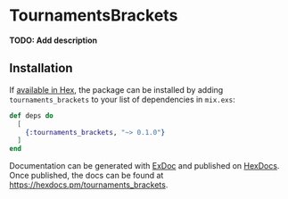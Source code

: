 # TournamentsBrackets

**TODO: Add description**

## Installation

If [available in Hex](https://hex.pm/docs/publish), the package can be installed
by adding `tournaments_brackets` to your list of dependencies in `mix.exs`:

```elixir
def deps do
  [
    {:tournaments_brackets, "~> 0.1.0"}
  ]
end
```

Documentation can be generated with [ExDoc](https://github.com/elixir-lang/ex_doc)
and published on [HexDocs](https://hexdocs.pm). Once published, the docs can
be found at <https://hexdocs.pm/tournaments_brackets>.

